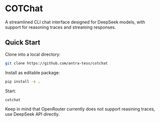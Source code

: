 # COTChat

A streamlined CLI chat interface designed for DeepSeek models, with support for reasoning traces and streaming responses.

## Quick Start

Clone into a local directory:

```bash
git clone https://github.com/antra-tess/cotchat
```

Install as editable package:

```bash
pip install -e .
```

Start:
```bash
cotchat
```

Keep in mind that OpenRouter currently does not support reasining traces, use DeepSeek API directly.

